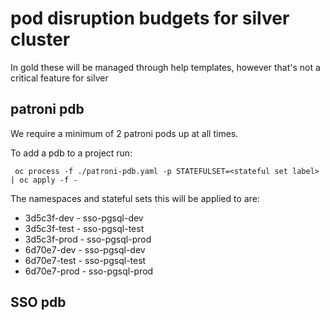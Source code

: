# pod disruption budgets for silver cluster

In gold these will be managed through help templates, however that's not a critical feature for silver

## patroni pdb

We require a minimum of 2 patroni pods up at all times.

To add a pdb to a project run:

```
 oc process -f ./patroni-pdb.yaml -p STATEFULSET=<stateful set label> | oc apply -f -
```

The namespaces and stateful sets this will be applied to are:

 - 3d5c3f-dev - sso-pgsql-dev
 - 3d5c3f-test - sso-pgsql-test
 - 3d5c3f-prod - sso-pgsql-prod
 - 6d70e7-dev - sso-pgsql-dev
 - 6d70e7-test - sso-pgsql-test
 - 6d70e7-prod - sso-pgsql-prod


## SSO pdb
